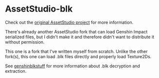 # AssetStudio-blk
Check out the [original AssetStudio project](https://github.com/Perfare/AssetStudio) for more information.

There's already another AssetStudio fork that can load Genshin Impact serialized files, but I didn't make it and therefore didn't want to distribute it without permission.

This one is a fork that I've written myself from scratch. Unlike the other fork(s), this one can load .blk files directly and properly load Texture2Ds.

See [genshinblkstuff](https://github.com/khang06/genshinblkstuff) for more information about .blk decryption and extraction.